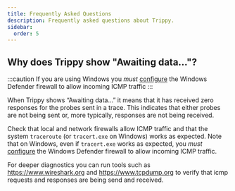 ```yaml
---
title: Frequently Asked Questions
description: Frequently asked questions about Trippy.
sidebar:
  order: 5
---
```


## Why does Trippy show "Awaiting data..."?

:::caution
If you are using Windows you _must_ [configure](/guides/windows_firewall)
the Windows Defender firewall to allow incoming ICMP traffic
:::

When Trippy shows “Awaiting data...” it means that it has received zero responses for the probes sent in a trace. This
indicates that either probes are not being sent or, more typically, responses are not being received.

Check that local and network firewalls allow ICMP traffic and that the system `traceroute` (or `tracert.exe` on
Windows) works as expected. Note that on Windows, even if `tracert.exe` works as expected, you
_must_ [configure](/guides/windows_firewall) the Windows Defender
firewall to allow incoming ICMP traffic.

For deeper diagnostics you can run tools such as https://www.wireshark.org and https://www.tcpdump.org to verify that
icmp requests and responses are being send and received.

<a name="windows-defender"></a>
